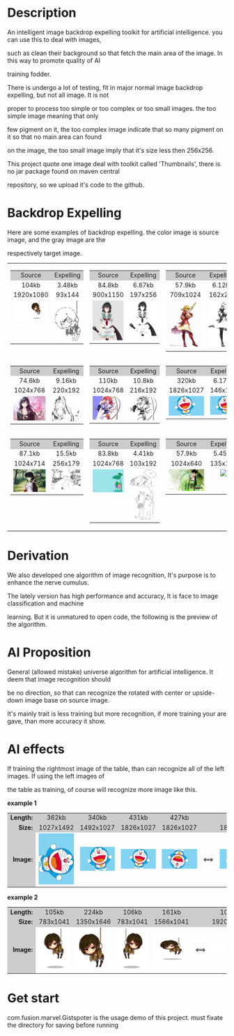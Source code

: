 # Description

An intelligent image backdrop expelling toolkit for artificial intelligence. you can use this to deal with images, 

such as clean their background so that fetch the main area of the image. In this way to promote quality of AI 

training fodder.

There is undergo a lot of testing, fit in major normal image backdrop expelling, but not all image. It is not

proper to process too simple or too complex or too small images. the too simple image meaning that only 

few pigment on it, the too complex image indicate that so many pigment on it so that no main area can found 

on the image, the too small image imply that it's size less then 256x256.

This project quote one image deal with toolkit called 'Thumbnails', there is no jar package found on maven central 

repository, so we upload it's code to the github.


# Backdrop Expelling

Here are some examples of backdrop expelling. the color image is source image, and the gray image are the 

respectively target image.

<table>

<tr style="vertical-align: top;">

<td>
<table style="text-align:center;">
<tr style="background-color: #ccc;"><td>Source</td><td>Expelling</td></tr>
<tr><td>104kb</td><td>3.48kb</td></tr>
<tr><td>1920x1080</td><td>93x144</td></tr>
<tr>
<td style="vertical-align: top;">
<img src="https://raw.githubusercontent.com/Jazping/images/4de0261aef634e73b67bb4488f6efb611e76bd4d/20210526/01.jpg" width="128px"/></td>
<td style="vertical-align: top;">
<img src="https://raw.githubusercontent.com/Jazping/images/4de0261aef634e73b67bb4488f6efb611e76bd4d/20210526/01-1.jpg" width="128px"/></td>
</tr>
</table>
</td>

<td>
<table style="text-align:center;">
<tr style="background-color: #ccc;"><td>Source</td><td>Expelling</td></tr>
<tr><td>84.8kb</td><td>6.87kb</td></tr>
<tr><td>900x1150</td><td>197x256</td></tr>
<tr>
<td style="vertical-align: top;">
<img src="https://raw.githubusercontent.com/Jazping/images/4de0261aef634e73b67bb4488f6efb611e76bd4d/20210526/02.jpg" width="128px"/></td>
<td style="vertical-align: top;">
<img src="https://raw.githubusercontent.com/Jazping/images/4de0261aef634e73b67bb4488f6efb611e76bd4d/20210526/02-1.jpg" width="128px"/></td>
</tr>
</table>
</td>


<td>
<table style="text-align:center;">
<tr style="background-color: #ccc;"><td>Source</td><td>Expelling</td></tr>
<tr><td>57.9kb</td><td>6.12kb</td></tr>
<tr><td>709x1024</td><td>162x256</td></tr>
<tr>
<td style="vertical-align: top;">
<img src="https://raw.githubusercontent.com/Jazping/images/4de0261aef634e73b67bb4488f6efb611e76bd4d/20210526/03.jpg" width="128px"/></td>
<td style="vertical-align: top;">
<img src="https://raw.githubusercontent.com/Jazping/images/4de0261aef634e73b67bb4488f6efb611e76bd4d/20210526/03-1.jpg" width="128px"/></td>
</tr>
</table>
</td>

</tr>

<tr style="vertical-align: top;">

<td>
<table style="text-align:center;">
<tr style="background-color: #ccc;"><td>Source</td><td>Expelling</td></tr>
<tr><td>74.6kb</td><td>9.16kb</td></tr>
<tr><td>1024x768</td><td>220x192</td></tr>
<tr>
<td style="vertical-align: top;">
<img src="https://raw.githubusercontent.com/Jazping/images/4de0261aef634e73b67bb4488f6efb611e76bd4d/20210526/07.jpg" width="128px"/></td>
<td style="vertical-align: top;">
<img src="https://raw.githubusercontent.com/Jazping/images/4de0261aef634e73b67bb4488f6efb611e76bd4d/20210526/07-1.jpg" width="128px"/></td>
</tr>
</table>
</td>

<td>
<table style="text-align:center;">
<tr style="background-color: #ccc;"><td>Source</td><td>Expelling</td></tr>
<tr><td>110kb</td><td>10.8kb</td></tr>
<tr><td>1024x768</td><td>216x192</td></tr>
<tr>
<td style="vertical-align: top;">
<img src="https://raw.githubusercontent.com/Jazping/images/4de0261aef634e73b67bb4488f6efb611e76bd4d/20210526/08.jpg" width="128px"/></td>
<td style="vertical-align: top;">
<img src="https://raw.githubusercontent.com/Jazping/images/4de0261aef634e73b67bb4488f6efb611e76bd4d/20210526/08-1.jpg" width="128px"/></td>
</tr>
</table>
</td>


<td>
<table style="text-align:center;">
<tr style="background-color: #ccc;"><td>Source</td><td>Expelling</td></tr>
<tr><td>320kb</td><td>6.17kb</td></tr>
<tr><td>1826x1027</td><td>146x144</td></tr>
<tr>
<td style="vertical-align: top;">
<img src="https://raw.githubusercontent.com/Jazping/images/4de0261aef634e73b67bb4488f6efb611e76bd4d/20210526/09.jpg" width="128px"/></td>
<td style="vertical-align: top;">
<img src="https://raw.githubusercontent.com/Jazping/images/4de0261aef634e73b67bb4488f6efb611e76bd4d/20210526/09-1.jpg" width="128px"/></td>
</tr>
</table>
</td>

</tr>

<tr style="vertical-align: top;">

<td>
<table style="text-align:center;">
<tr style="background-color: #ccc;"><td>Source</td><td>Expelling</td></tr>
<tr><td>87.1kb</td><td>15.5kb</td></tr>
<tr><td>1024x714</td><td>256x179</td></tr>
<tr>
<td style="vertical-align: top;">
<img src="https://raw.githubusercontent.com/Jazping/images/4de0261aef634e73b67bb4488f6efb611e76bd4d/20210526/04.jpg" width="128px"/></td>
<td style="vertical-align: top;">
<img src="https://raw.githubusercontent.com/Jazping/images/4de0261aef634e73b67bb4488f6efb611e76bd4d/20210526/04-1.jpg" width="128px"/></td>
</tr>
</table>
</td>

<td>
<table style="text-align:center;">
<tr style="background-color: #ccc;"><td>Source</td><td>Expelling</td></tr>
<tr><td>83.8kb</td><td>4.41kb</td></tr>
<tr><td>1024x768</td><td>103x192</td></tr>
<tr>
<td style="vertical-align: top;">
<img src="https://raw.githubusercontent.com/Jazping/images/4de0261aef634e73b67bb4488f6efb611e76bd4d/20210526/05.jpg" width="128px"/></td>
<td style="vertical-align: top;">
<img src="https://raw.githubusercontent.com/Jazping/images/4de0261aef634e73b67bb4488f6efb611e76bd4d/20210526/05-1.jpg" width="128px"/></td>
</tr>
</table>
</td>


<td>
<table style="text-align:center;">
<tr style="background-color: #ccc;"><td>Source</td><td>Expelling</td></tr>
<tr><td>57.9kb</td><td>5.45kb</td></tr>
<tr><td>1024x640</td><td>135x160</td></tr>
<tr>
<td style="vertical-align: top;"><img src="https://raw.githubusercontent.com/Jazping/images/4de0261aef634e73b67bb4488f6efb611e76bd4d/20210526/06.jpg" width="128px"/></td>
<td style="vertical-align: top;"><img src="https://raw.githubusercontent.com/Jazping/images/4de0261aef634e73b67bb4488f6efb611e76bd4d/20210526/gray/06-1.jpg" width="128px"/></td>
</tr>
</table>
</td>

</tr>

</table>

# Derivation

We also developed one algorithm of image recognition, It's purpose is to enhance the nerve cumulus.

The lately version has high performance and accuracy, It is face to image classification and machine 

learning. But it is unmatured to open code, the following is the preview of the algorithm. 


# AI Proposition

General (allowed mistake) universe algorithm for artificial intelligence. It deem that image recognition should

be no direction, so that can recognize the rotated with center or upside-down image base on source image.

It's mainly trait is less training but more recognition, if more training your are gave, than more accuracy it show. 

# AI effects

If training the rightmost image of the table, than can recognize all of the left images. If using the left images of 

the table as training, of course will recognize more image like this.

<p><b>example 1</b></p>

<table style="text-align:center;">
<tr style="background-color: #ccc;">
<td style="text-align:right;"><b>Length: </b></td><td>362kb</td><td>340kb</td><td>431kb</td><td>427kb</td><td></td><td>320kb</td>
</tr>
<tr style="background-color: #ccc;">
<td style="text-align:right;"><b>Size: </b></td><td>1027x1492</td><td>1492x1027</td><td>1826x1027</td><td>1826x1027</td><td></td><td>1826x1027</td>
</tr>
<tr>
<td style="text-align:right;background-color: #ccc;"><b>Image: </b></td>
<td><img src="https://raw.githubusercontent.com/Jazping/images/9bfdd7db59f8b8df3d79356cb07eace4003501b3/20210526/09-6.jpg" width="128px"/></td>
<td><img src="https://raw.githubusercontent.com/Jazping/images/9bfdd7db59f8b8df3d79356cb07eace4003501b3/20210526/09-1.jpg" width="128px"/></td>
<td><img src="https://raw.githubusercontent.com/Jazping/images/9bfdd7db59f8b8df3d79356cb07eace4003501b3/20210526/09-2.jpg" width="128px"/></td>
<td><img src="https://raw.githubusercontent.com/Jazping/images/9bfdd7db59f8b8df3d79356cb07eace4003501b3/20210526/09-3.jpg" width="128px"/></td>
<td><span>&lt;==&gt;</span></td>
<td><img src="https://raw.githubusercontent.com/Jazping/images/4de0261aef634e73b67bb4488f6efb611e76bd4d/20210526/09.jpg" width="128px"/></td>
</tr>
</table>

<p><b>example 2</b></p>

<table style="text-align:center;">
<tr style="background-color: #ccc;">
<td style="text-align:right;"><b>Length: </b></td><td>105kb</td><td>224kb</td><td>106kb</td><td>161kb</td><td></td><td>104kb</td>
</tr>
<tr style="background-color: #ccc;">
<td style="text-align:right;"><b>Size: </b></td><td>783x1041</td><td>1350x1646</td><td>783x1041</td><td>1566x1041</td><td></td><td>1920&1080</td>
</tr>
<tr>
<td style="text-align:right;background-color: #ccc;"><b>Image: </b></td>
<td><img src="https://raw.githubusercontent.com/Jazping/images/9bfdd7db59f8b8df3d79356cb07eace4003501b3/20210526/01-3.jpg" width="128px"/></td>
<td><img src="https://raw.githubusercontent.com/Jazping/images/9bfdd7db59f8b8df3d79356cb07eace4003501b3/20210526/01-7.jpg" width="128px"/></td>
<td><img src="https://raw.githubusercontent.com/Jazping/images/9bfdd7db59f8b8df3d79356cb07eace4003501b3/20210526/01-5.jpg" width="128px"/></td>
<td><img src="https://raw.githubusercontent.com/Jazping/images/9bfdd7db59f8b8df3d79356cb07eace4003501b3/20210526/01-8.jpg" width="128px"/></td>
<td><span>&lt;==&gt;</span></td>
<td><img src="https://raw.githubusercontent.com/Jazping/images/4de0261aef634e73b67bb4488f6efb611e76bd4d/20210526/01.jpg" alt="image not found" width="128px"/></td>
</tr>
</table>

# Get start

com.fusion.marvel.Gistspoter is the usage demo of this project. must fixate the directory for saving before running
